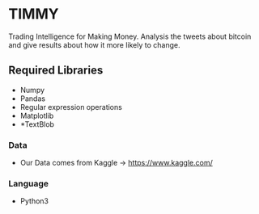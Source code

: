 # TIMMY

Trading Intelligence for Making Money. 
Analysis the tweets about bitcoin and give results about how it more likely to change.


## Required Libraries
*  Numpy
*  Pandas
*  Regular expression operations
*  Matplotlib
*  *TextBlob

### Data
* Our Data comes from Kaggle -> https://www.kaggle.com/
  
### Language
*  Python3
